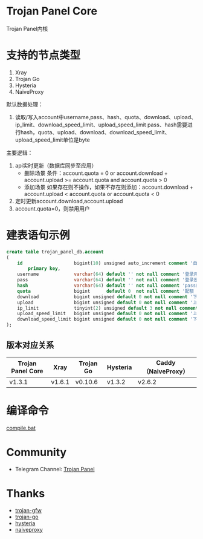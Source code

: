 # Trojan Panel Core

Trojan Panel内核

# 支持的节点类型

1. Xray
2. Trojan Go
3. Hysteria
4. NaiveProxy

默认数据处理：

1. 读取/写入account中username,pass、hash、quota、download、upload、ip_limit、download_speed_limit、upload_speed_limit
   pass、hash需要进行hash，quota、upload、download、download_speed_limit、upload_speed_limit单位是byte

主要逻辑：

1. api实时更新（数据库同步至应用）
    - 删除场景 条件：account.quota = 0 or account.download + account.upload >= account.quota and account.quota > 0
    - 添加场景 如果存在则不操作，如果不存在则添加：account.download + account.upload <
      account.quota or account.quota < 0
2. 定时更新account.download,account.upload
3. account.quota=0，则禁用用户

# 建表语句示例

```sql
create table trojan_panel_db.account
(
    id                   bigint(10) unsigned auto_increment comment '自增主键'
        primary key,
    username             varchar(64) default '' not null comment '登录用户名',
    pass                 varchar(64) default '' not null comment '登录密码',
    hash                 varchar(64) default '' not null comment 'pass的hash',
    quota                bigint      default 0  not null comment '配额 单位/byte',
    download             bigint unsigned default 0 not null comment '下载 单位/byte',
    upload               bigint unsigned default 0 not null comment '上传 单位/byte',
    ip_limit             tinyint(2) unsigned default 3 not null comment '限制IP设备数',
    upload_speed_limit   bigint unsigned default 0 not null comment '上传限速 单位/byte',
    download_speed_limit bigint unsigned default 0 not null comment '下载限速 单位/byte',
);
```

## 版本对应关系

| Trojan Panel Core | Xray   | Trojan Go | Hysteria | Caddy（NaiveProxy） |
|-------------------|--------|-----------|----------|-------------------|
| v1.3.1            | v1.6.1 | v0.10.6   | v1.3.2   | v2.6.2            |

# 编译命令

[compile.bat](./compile.bat)

# Community

- Telegram Channel: [Trojan Panel](https://t.me/TrojanPanel)

# Thanks

- [trojan-gfw](https://github.com/trojan-gfw/trojan)
- [trojan-go](https://github.com/p4gefau1t/trojan-go)
- [hysteria](https://github.com/HyNetwork/hysteria)
- [naiveproxy](https://github.com/klzgrad/naiveproxy)

